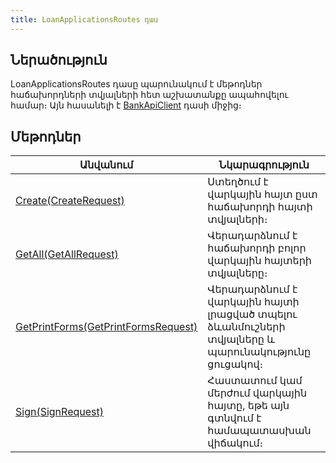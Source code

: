 ```yaml
---
title: LoanApplicationsRoutes դաս
---
```


## Ներածություն

LoanApplicationsRoutes դասը պարունակում է մեթոդներ հաճախորդների տվյալների հետ աշխատանքը ապահովելու համար։
Այն հասանելի է [BankApiClient](../types/BankApiClient.md) դասի միջից։

## Մեթոդներ

| Անվանում | Նկարագրություն |
|----------|----------------|
| [Create(CreateRequest)](LoanApplicationsRoutes/Create.md) | Ստեղծում է վարկային հայտ ըստ հաճախորդի հայտի տվյալների։ |
| [GetAll(GetAllRequest)](LoanApplicationsRoutes/GetAll.md) | Վերադարձնում է հաճախորդի բոլոր վարկային հայտերի տվյալները։ |
| [GetPrintForms(GetPrintFormsRequest)](LoanApplicationsRoutes/GetPrintForms.md) | Վերադարձնում է վարկային հայտի լրացված տպելու ձևանմուշների տվյալները և պարունակությունը ցուցակով։ |
| [Sign(SignRequest)](LoanApplicationsRoutes/Sign.md) | Հաստատում կամ մերժում վարկային հայտը, եթե այն գտնվում է համապատասխան վիճակում։ |
